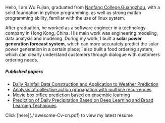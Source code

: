 Hello, I am Wu Fujian, graduated from [Nanfang College.Guangzhou](https://www.nfu.edu.cn/), with a solid foundation in python programming, as well as strong matlab programming ability, familiar with the use of linux system.

After graduation, he worked as a software engineer in a technology company in Hong Kong, China. His main work was engineering modeling, data analysis and modeling. During my work, I built a **solar power generation forecast system**, which can more accurately predict the solar power generation in a certain place; I also built a food ordering system, which can clearly understand customers through dialogue with customers ordering needs.

##### Published papers
- [Daily Rainfall Data Construction and Application to Weather Prediction][1]
- [Analysis of collective action propagation with multiple recurrences][2]
- [Movie box office prediction based on ensemble learning][3]
- [Prediction of Daily Precipitation Based on Deep Learning and Broad Learning Techniques][4]


[1]: https://ieeexplore.ieee.org/abstract/document/8702124
[2]: https://link.springer.com/article/10.1007/s00521-020-04756-3
[3]: https://www.researchgate.net/profile/Choujun-Zhan/publication/338649874_Movie_box_office_prediction_based_on_ensemble_learning/links/5efdfc9da6fdcc4ca444c308/Movie-box-office-prediction-based-on-ensemble-learning.pdf
[4]: https://ieeexplore.ieee.org/abstract/document/9170361


Click [here](./ awesome-Cv-cn.pdf) to view my latest resume